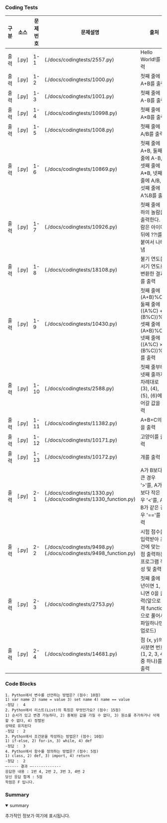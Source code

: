 ### Coding Tests

|구분|소스|문제번호|문제설명|출처|
|--|--|--|--|--|
|출력|[.py]|1-1|(./docs/codingtests/2557.py)|Hello World!를 출력|[백준 2557](https://www.acmicpc.net/problem/2557)|
|출력|[.py]|1-2|(./docs/codingtests/1000.py)|첫째 줄에 A+B를 출력|[백준 1000](https://www.acmicpc.net/problem/1000)|
|출력|[.py]|1-3|(./docs/codingtests/1001.py)|첫째 줄에 A-B를 출력|[백준 1001]|1-4|(https://www.acmicpc.net/problem/1001)|
|출력|[.py]|1-4|(./docs/codingtests/10998.py)|첫째 줄에 A×B를 출력|[백준 10998](https://www.acmicpc.net/problem/10998)|
|출력|[.py]|1-5|(./docs/codingtests/1008.py)|첫째 줄에 A/B를 출력|[백준 1008](https://www.acmicpc.net/problem/1008)|
|출력|[.py]|1-6|(./docs/codingtests/10869.py)|첫째 줄에 A+B, 둘째 줄에 A-B, 셋째 줄에 A*B, 넷째 줄에 A/B, 다섯째 줄에 A%B를 출력|[백준 10869](https://www.acmicpc.net/problem/10869)|
|출력|[.py]|1-7|(./docs/codingtests/10926.py)|첫째 줄에 준하의 놀람을 출력한다. 놀람은 아이디 뒤에 ??!를 붙여서 나타냄|[백준 10926](https://www.acmicpc.net/problem/10926)|
|출력|[.py]|1-8|(./docs/codingtests/18108.py)|불기 연도를 서기 연도로 변환한 결과를 출력|[백준 18108](https://www.acmicpc.net/problem/18108)|
|출력|[.py]|1-9|(./docs/codingtests/10430.py)|첫째 줄에 (A+B)%C, 둘째 줄에 ((A%C) + (B%C))%C, 셋째 줄에 (A×B)%C, 넷째 줄에 ((A%C) × (B%C))%C를 출력|[백준 10430](https://www.acmicpc.net/problem/10430)|
|출력|[.py]|1-10|(./docs/codingtests/2588.py)|첫째 줄부터 넷째 줄까지 차례대로 (3), (4), (5), (6)에 들어갈 값을 출력|[백준 2588](https://www.acmicpc.net/problem/2588)|
|출력|[.py]|1-11|(./docs/codingtests/11382.py)|A+B+C의 값을 출력|[백준 11382](https://www.acmicpc.net/problem/11382)|
|출력|[.py]|1-12|(./docs/codingtests/10171.py)|고양이를 출력|[백준 10171](https://www.acmicpc.net/problem/10171)|
|출력|[.py]|1-13|(./docs/codingtests/10172.py)|개를 출력|[백준 10172](https://www.acmicpc.net/problem/10172)|
|출력|[.py]|2-1|(./docs/codingtests/1330.py)(./docs/codingtests/1330_function.py)|A가 B보다 큰 경우 '>'를, A가 B보다 작은 경우 '<'를, A와 B가 같은 경우 '=='를 출력|[백준 1330](https://www.acmicpc.net/problem/1330)|
|출력|[.py]|2-2|(./docs/codingtests/9498.py)(./docs/codingtests/9498_function.py)|시험 점수를 입력받아 조건에 맞는 학점 출력하는 프로그램 작성 및 출력|[백준 9498](https://www.acmicpc.net/problem/9498)|
|출력|[.py]|2-3|(./docs/codingtests/2753.py)|첫째 줄에 윤년이면 1, 아니면 0을 출력(앞으로 문제 function으로 풀어서 파일하나만 업로드)|[백준 2753](https://www.acmicpc.net/problem/2753)|
|출력|[.py]|2-4|(./docs/codingtests/14681.py)|점 (x, y)의 사분면 번호(1, 2, 3, 4 중 하나)를 출력|[백준 14681](https://www.acmicpc.net/problem/14681)|

### Code Blocks
 ```
1. Python에서 변수를 선언하는 방법은? (점수: 10점)
1) var name 2) name = value 3) set name 4) name == value
-정답 :  4
2. Python에서 리스트(List)의 특징은 무엇인가요? (점수: 15점)
1) 순서가 있고 변경 가능하다, 2) 중복된 값을 가질 수 없다, 3) 원소를 추가하거나 삭제할 수 없다, 4) 정렬된 
상태로 유지된다
-정답 :  2
3. Python에서 조건문을 작성하는 방법은? (점수: 10점)
1) if-else, 2) for-in, 3) while, 4) def
-정답 :  3
4. Python에서 함수를 정의하는 방법은? (점수: 5점)
1) class, 2) def, 3) import, 4) return
-정답 :  2
—----- 결과 —-------------
응답한 내용 : 1번 4, 2번 2, 3번 3, 4번 2
당신 응답 합계 : 5점
학점은 F 입니다.
 ```

### Summary
<details open>
  <summary>summary</summary>
  <p>추가적인 정보가 여기에 표시됩니다.</p>
</details>
